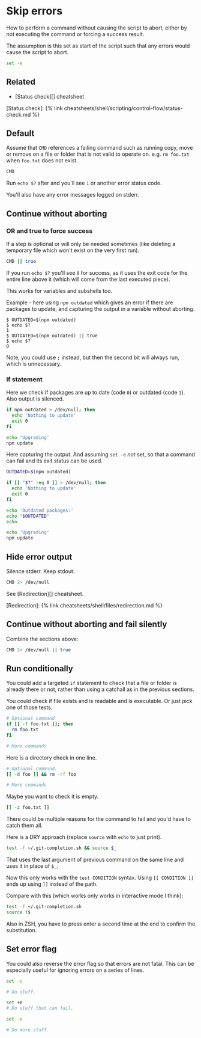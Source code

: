 # Skip errors

How to perform a command without causing the script to abort, either by not executing the command or forcing a success result.

The assumption is this set as start of the script such that any errors would cause the script to abort.

```sh
set -e
```

## Related

- [Status check][] cheatsheet

[Status check]: {% link cheatsheets/shell/scripting/control-flow/status-check.md %}


## Default

Assume that `CMD` references a failing command such as running copy, move or remove on a file or folder that is not valid to operate on. e.g. `rm foo.txt` when `foo.txt` does not exist.

```sh
CMD
```

Run `echo $?` after and you'll see `1` or another error status code.

You'll also have any error messages logged on stderr.


## Continue without aborting

### OR and true to force success

If a step is optional or will only be needed sometimes (like deleting a temporary file which won't exist on the very first run).

```sh
CMD || true
```

If you run `echo $?` you'll see `0` for success, as it uses the exit code for the entire line above it (which will come from the last executed piece).

This works for variables and subshells too.

Example - here using `npm outdated` which gives an error if there are packages to update, and capturing the output in a variable without aborting.

```console
$ OUTDATED=$(npm outdated)
$ echo $?
1
$ OUTDATED=$(npm outdated) || true
$ echo $?
0
```

Note, you could use `;` instead, but then the second bit will always run, which is unnecessary.

### If statement

Here we check if packages are up to date (code `0`) or outdated (code `1`). Also output is silenced.

```sh
if npm outdated > /dev/null; then
  echo 'Nothing to update'
  exit 0
fi

echo 'Upgrading'
npm update
```

Here capturing the output. And assuming `set -e` _not_ set, so that a command can fail and its exit status can be used.

```sh
OUTDATED=$(npm outdated)

if [[ "$?" -eq 0 ]] > /dev/null; then
  echo 'Nothing to update'
  exit 0
fi

echo 'Outdated packages:'
echo "$OUTDATED"
echo

echo 'Upgrading'
npm update
```

## Hide error output

Silence stderr. Keep stdout.

```sh
CMD 2> /dev/null
```

See [Redirection][] cheatsheet.

[Redirection]: {% link cheatsheets/shell/files/redirection.md %}


## Continue without aborting and fail silently

Combine the sections above:

```sh
CMD 2> /dev/null || true
```


## Run conditionally

You could add a targeted `if` statement to check that a file or folder is already there or not, rather than using a catchall as in the previous sections.

You could check if file exists and is readable and is executable. Or just pick one of those tests.

```sh
# Optional command
if [[ -f foo.txt ]]; then
  rm foo.txt
fi

# More commands
```

Here is a directory check in one line.

```sh
# Optional command.
[[ -d foo ]] && rm -rf foo

# More commands
```


Maybe you want to check it is empty.

```sh
[[ -z foo.txt ]]
```

There could be multiple reasons for the command to fail and you'd have to catch them all.

Here is a DRY approach (replace `source` with `echo` to just print).

```sh
test -f ~/.git-completion.sh && source $_
```

That uses the last argument of previous command on the same line and uses it in place of `$_`.

Now this only works with the `test CONDITION` syntax. Using `[[ CONDITION ]]` ends up using `]]` instead of the path.

Compare with this (which works only works in interactive mode I think):

```sh
test -f ~/.git-completion.sh
source !$
```
Also in ZSH, you have to press enter a second time at the end to confirm the substitution.


## Set error flag

You could also reverse the error flag so that errors are not fatal. This can be especially useful for ignoring errors on a series of lines.

```sh
set -e

# Do stuff.

set +e
# Do stuff that can fail.

set -e

# Do more stuff.
```
